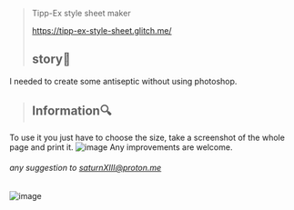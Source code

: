 >Tipp-Ex style sheet maker
>
> https://tipp-ex-style-sheet.glitch.me/
> ## story🎴 ## 
I needed to create some antiseptic without using photoshop. 


> ## Information🔍 ##
To use it you just have to choose the size, take a screenshot of the whole page and print it. 
![image](https://user-images.githubusercontent.com/110695125/223213918-5daab266-f960-4e41-8c6e-1d66e32cb850.png)
Any improvements are welcome.



###### any suggestion to saturnXIII@proton.me #####
![image](https://user-images.githubusercontent.com/103066353/167156636-3eb61b59-4d15-4845-b534-db2e4321f745.png)

